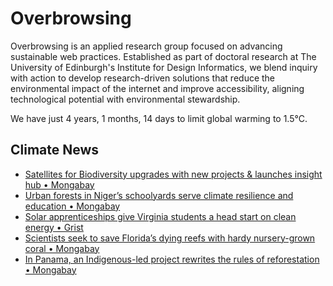 # Overbrowsing

Overbrowsing is an applied research group focused on advancing sustainable web practices. Established as part of doctoral research at The University of Edinburgh's Institute for Design Informatics, we blend inquiry with action to develop research-driven solutions that reduce the environmental impact of the internet and improve accessibility, aligning technological potential with environmental stewardship.

<!-- clock-time -->
We have just 4 years, 1 months, 14 days to limit global warming to 1.5°C.
<!-- /clock-time -->

## Climate News
<!-- clock-news -->
- [Satellites for Biodiversity upgrades with new projects & launches insight hub • Mongabay](https://news.mongabay.com/short-article/2025/05/satellites-for-biodiversity-upgrades-with-new-projects-and-launches-insight-hub/ )
- [Urban forests in Niger’s schoolyards serve climate resilience and education • Mongabay](https://news.mongabay.com/2025/05/urban-forests-in-nigers-schoolyards-serve-climate-resilience-and-education/ )
- [Solar apprenticeships give Virginia students a head start on clean energy • Grist](https://grist.org/business/solar-apprenticeships-give-virginia-students-a-head-start-on-clean-energy/ )
- [Scientists seek to save Florida’s dying reefs with hardy nursery-grown coral • Mongabay](https://www.theguardian.com/us-news/2025/may/24/florida-coral-replanting-effort )
- [In Panama, an Indigenous-led project rewrites the rules of reforestation • Mongabay](https://news.mongabay.com/2025/05/in-panama-an-indigenous-led-project-rewrites-the-rules-of-reforestation/ )
<!-- /clock-news -->
